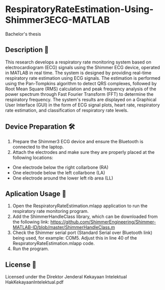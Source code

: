 # RespiratoryRateEstimation-Using-Shimmer3ECG-MATLAB
Bachelor's thesis

## Description 📝
This research develops a respiratory rate monitoring system based on electrocardiogram (ECG) signals using the Shimmer ECG device, operated in MATLAB in real time. The system is designed by providing real-time respiratory rate estimation using ECG signals. The estimation is performed using the Pan-Tompkins algorithm to detect QRS complexes, followed by Root Mean Square (RMS) calculation and peak frequency analysis of the power spectrum through Fast Fourier Transform (FFT) to determine the respiratory frequency. The system's results are displayed on a Graphical User Interface (GUI) in the form of ECG signal plots, heart rate, respiratory rate estimation, and classification of respiratory rate levels.

## Device Preparation 🛠
1. Prepare the Shimmer3 ECG device and ensure the Bluetooth is connected to the laptop.
2. Attach the electrodes and make sure they are properly placed at the following locations:
- One electrode below the right collarbone (RA)
- One electrode below the left collarbone (LA)
- One electrode around the lower left rib area (LL)

## Aplication Usage 🚀
1. Open the RespiratoryRateEstimation.mlapp application to run the respiratory rate monitoring program.
2. Add the ShimmerHandleClass library, which can be downloaded from the following link: https://github.com/ShimmerEngineering/Shimmer-MATLAB-ID/blob/master/ShimmerHandleClass.m
3. Check the Shimmer serial port (Standard Serial over Bluetooth link) being used, for example: COM5. Adjust this in line 40 of the RespiratoryRateEstimation.mlapp code.
4. Run the program.

## License 📜
Licensed under the Direktor Jenderal Kekayaan Intelektual
HakKekayaanIntelektual.pdf
